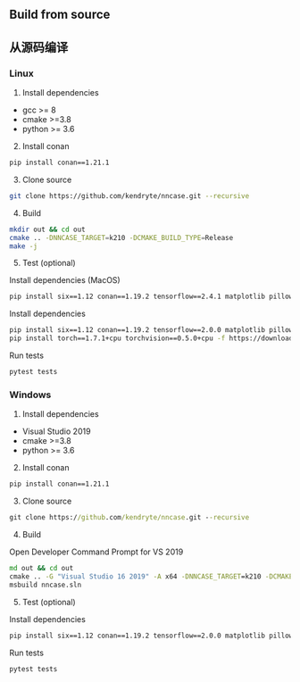 ## Build from source
## 从源码编译

### Linux
1. Install dependencies
- gcc >= 8
- cmake >=3.8
- python >= 3.6

2. Install conan
```bash
pip install conan==1.21.1
```
3. Clone source
```bash
git clone https://github.com/kendryte/nncase.git --recursive
```
4. Build
```bash
mkdir out && cd out
cmake .. -DNNCASE_TARGET=k210 -DCMAKE_BUILD_TYPE=Release
make -j
```
5. Test (optional)

Install dependencies (MacOS)
```bash
pip install six==1.12 conan==1.19.2 tensorflow==2.4.1 matplotlib pillow pytest onnxruntime torch torchvision
```

Install dependencies
```bash
pip install six==1.12 conan==1.19.2 tensorflow==2.0.0 matplotlib pillow pytest onnxruntime
pip install torch==1.7.1+cpu torchvision==0.5.0+cpu -f https://download.pytorch.org/whl/torch_stable.html
```
Run tests
```bash
pytest tests
```

### Windows
1. Install dependencies
- Visual Studio 2019
- cmake >=3.8
- python >= 3.6

2. Install conan
```cmd
pip install conan==1.21.1
```
3. Clone source
```cmd
git clone https://github.com/kendryte/nncase.git --recursive
```
4. Build

Open Developer Command Prompt for VS 2019

```cmd
md out && cd out
cmake .. -G "Visual Studio 16 2019" -A x64 -DNNCASE_TARGET=k210 -DCMAKE_BUILD_TYPE=Release
msbuild nncase.sln
```
5. Test (optional)

Install dependencies
```cmd
pip install six==1.12 conan==1.19.2 tensorflow==2.0.0 matplotlib pillow pytest
```
Run tests
```cmd
pytest tests
```